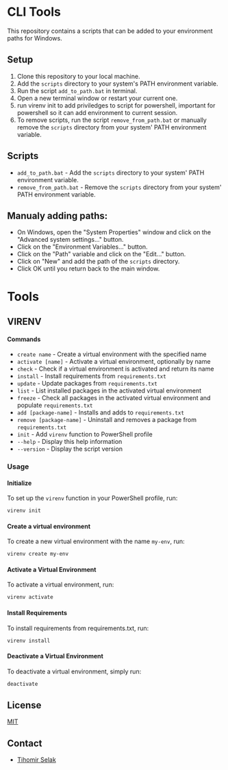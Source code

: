 # CLI Tools

This repository contains a scripts that can be added to your environment paths for Windows.

## Setup

1. Clone this repository to your local machine.
2. Add the `scripts` directory to your system's PATH environment variable.
3. Run the script `add_to_path.bat` in terminal.
4. Open a new terminal window or restart your current one.
5. run virenv init to add priviledges to script for powershell, important for powershell so it can add environment to current session.
6. To remove scripts, run the script `remove_from_path.bat` or manually remove the `scripts` directory from your system' PATH environment variable.

## Scripts

- `add_to_path.bat` - Add the `scripts` directory to your system' PATH environment variable.
- `remove_from_path.bat` - Remove the `scripts` directory from your system' PATH environment variable.

## Manualy adding paths:

- On Windows, open the "System Properties" window and click on the "Advanced system settings..." button.
- Click on the "Environment Variables..." button.
- Click on the "Path" variable and click on the "Edit..." button.
- Click on "New" and add the path of the `scripts` directory.
- Click OK until you return back to the main window.

# Tools

## VIRENV

#### Commands

- `create name` - Create a virtual environment with the specified name
- `activate [name]` - Activate a virtual environment, optionally by name
- `check` - Check if a virtual environment is activated and return its name
- `install` - Install requirements from `requirements.txt`
- `update` - Update packages from `requirements.txt`
- `list` - List installed packages in the activated virtual environment
- `freeze` - Check all packages in the activated virtual environment and populate `requirements.txt`
- `add [package-name]` - Installs and adds to `requirements.txt`
- `remove [package-name]` - Uninstall and removes a package from `requirements.txt`
- `init` - Add `virenv` function to PowerShell profile
- `--help` - Display this help information
- `--version` - Display the script version

### Usage

#### Initialize

To set up the `virenv` function in your PowerShell profile, run:

```sh
virenv init
```

#### Create a virtual environment

To create a new virtual environment with the name `my-env`, run:

```sh
virenv create my-env
```

#### Activate a Virtual Environment

To activate a virtual environment, run:

```sh
virenv activate
```

#### Install Requirements

To install requirements from requirements.txt, run:

```sh
virenv install
```

#### Deactivate a Virtual Environment

To deactivate a virtual environment, simply run:

```sh
deactivate
```

## License

[MIT](https://opensource.org/license/mit)

## Contact

- [Tihomir Selak](https://github.com/Tihi321)
